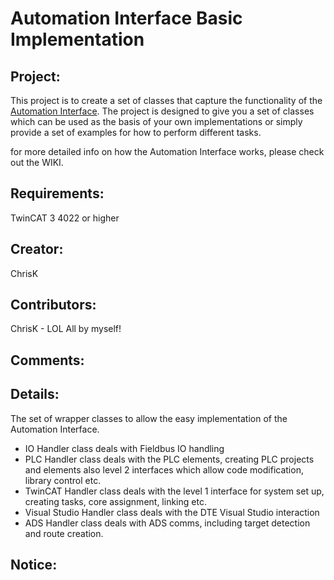 # Automation Interface Basic Implementation

## Project: 
This project is to create a set of classes that capture the functionality of the [Automation Interface](https://infosys.beckhoff.com/content/1033/tc3_automationinterface/index.html?id=3954232867334285510). The project is designed to give you a set of classes which can be used as the basis of your own implementations or simply provide a set of examples for how to perform different tasks.

for more detailed info on how the Automation Interface works, please check out the WIKI.

## Requirements: 
TwinCAT 3 4022 or higher

## Creator: 
ChrisK

## Contributors: 
ChrisK - LOL All by myself!

## Comments:

## Details:
The set of wrapper classes to allow the easy implementation of the Automation Interface.
- IO Handler class deals with Fieldbus IO handling
- PLC Handler class deals with the PLC elements, creating PLC projects and elements also level 2 interfaces which allow code modification, library control etc.
- TwinCAT Handler class deals with the level 1 interface for system set up, creating tasks, core assignment, linking etc.
- Visual Studio Handler class deals with the DTE Visual Studio interaction
- ADS Handler class deals with ADS comms, including target detection and route creation.


## Notice:
